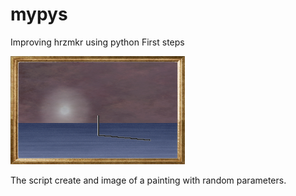 # mypys
Improving hrzmkr using python
First steps


![example](temp/out.png)


The script create and image of a painting with random parameters.








